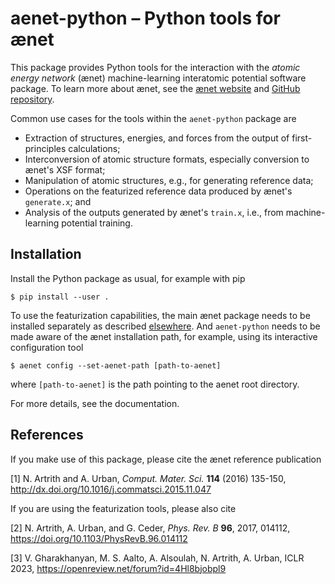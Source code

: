 # aenet-python – Python tools for ænet

This package provides Python tools for the interaction with the *atomic energy network* (ænet) machine-learning interatomic potential software package.  To learn more about ænet, see the [ænet website](http://ann.atomistic.net/) and [GitHub repository](http://ann.atomistic.net/).

Common use cases for the tools within the `aenet-python`  package are

* Extraction of structures, energies, and forces from the output of first-principles calculations;
* Interconversion of atomic structure formats, especially conversion to ænet's XSF format;
* Manipulation of atomic structures, e.g., for generating reference data;
* Operations on the featurized reference data produced by ænet's `generate.x`; and
* Analysis of the outputs generated by ænet's `train.x`, i.e., from machine-learning potential training.

## Installation

Install the Python package as usual, for example with pip

    $ pip install --user .

To use the featurization capabilities, the main ænet package needs to be installed separately as described [elsewhere](http://ann.atomistic.net/documentation/).  And `aenet-python` needs to be made aware of the ænet installation path, for example, using its interactive configuration tool

    $ aenet config --set-aenet-path [path-to-aenet]

where `[path-to-aenet]` is the path pointing to the aenet root directory.

For more details, see the documentation.

## References

If you make use of this package, please cite the ænet reference publication

[1] N. Artrith and A. Urban, *Comput. Mater. Sci.* **114** (2016) 135-150, http://dx.doi.org/10.1016/j.commatsci.2015.11.047

If you are using the featurization tools, please also cite

[2] N. Artrith, A. Urban, and G. Ceder,
*Phys. Rev. B* **96**, 2017, 014112, https://doi.org/10.1103/PhysRevB.96.014112

[3] V. Gharakhanyan, M. S. Aalto, A. Alsoulah, N. Artrith, A. Urban,
ICLR 2023, https://openreview.net/forum?id=4Hl8bjobpl9

